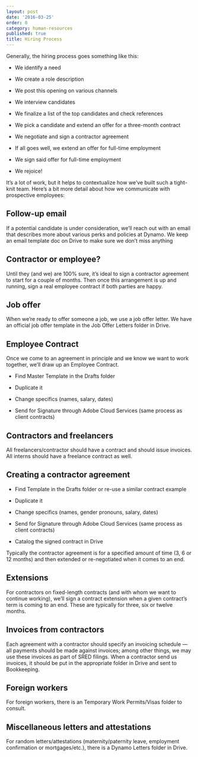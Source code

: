 ```yaml
---
layout: post
date: '2016-03-25'
order: 0
category: human-resources
published: true
title: Hiring Process
---
```

Generally, the hiring process goes something like this: 

<!-- more -->

* We identify a need

* We create a role description

* We post this opening on various channels

* We interview candidates

* We finalize a list of the top candidates and check references

* We pick a candidate and extend an offer for a three-month contract

* We negotiate and sign a contractor agreement

* If all goes well, we extend an offer for full-time employment

* We sign said offer for full-time employment

* We rejoice!

It’s a lot of work, but it helps to contextualize how we’ve built such a tight-knit team. Here’s a bit more detail about how we communicate with prospective employees:

## Follow-up email

If a potential candidate is under consideration, we’ll reach out with an email that describes more about various perks and policies at Dynamo. We keep an email template doc on Drive to make sure we don’t miss anything

## Contractor or employee?

Until they (and we) are 100% sure, it’s ideal to sign a contractor agreement to start for a couple of months. Then once this arrangement is up and running, sign a real employee contract if both parties are happy.

## Job offer

When we’re ready to offer someone a job, we use a job offer letter. We have an official job offer template in the Job Offer Letters folder in Drive.

## Employee Contract

Once we come to an agreement in principle and we know we want to work together, we’ll draw up an Employee Contract.

* Find Master Template in the Drafts folder

* Duplicate it

* Change specifics (names, salary, dates)

* Send for Signature through Adobe Cloud Services (same process as client contracts)

## Contractors and freelancers

All freelancers/contractor should have a contract and should issue invoices. All interns should have a freelance contract as well.

## Creating a contractor agreement

* Find Template in the Drafts folder or re-use a similar contract example

* Duplicate it

* Change specifics (names, gender pronouns, salary, dates)

* Send for Signature through Adobe Cloud Services (same process as client contracts)

* Catalog the signed contract in Drive

Typically the contractor agreement is for a specified amount of time (3, 6 or 12 months) and then extended or re-negotiated when it comes to an end.

## Extensions

For contractors on fixed-length contracts (and with whom we want to continue working), we’ll sign a contract extension when a given contract’s term is coming to an end. These are typically for three, six or twelve months.

## Invoices from contractors

Each agreement with a contractor should specify an invoicing schedule — all payments should be made against invoices; among other things, we may use these invoices as part of SRED filings. When a contractor send us invoices, it should be put in the appropriate folder in Drive and sent to Bookkeeping.

## Foreign workers

For foreign workers, there is an Temporary Work Permits/Visas folder to consult.

## Miscellaneous letters and attestations

For random letters/attestations (maternity/paternity leave, employment confirmation or mortgages/etc.), there is a Dynamo Letters folder in Drive.
